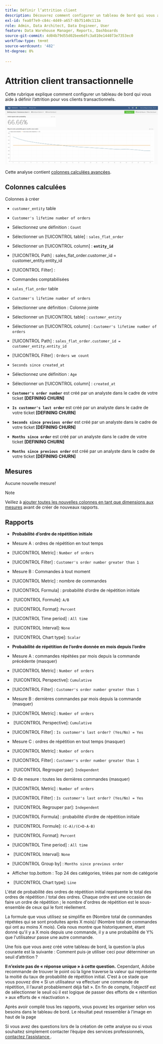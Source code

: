 ```yaml
---
title: Définir l’attrition client
description: Découvrez comment configurer un tableau de bord qui vous aide à définir l’attrition pour vos clients transactionnels.
exl-id: fea8f7e9-c84c-4d49-a657-8b75140c113a
role: Admin, Data Architect, Data Engineer, User
feature: Data Warehouse Manager, Reports, Dashboards
source-git-commit: 4d04b79d55d02bee6dfc3a810e144073e7353ec0
workflow-type: tm+mt
source-wordcount: '482'
ht-degree: 0%

---
```


# Attrition client transactionnelle

Cette rubrique explique comment configurer un tableau de bord qui vous aide à définir l’attrition pour vos clients transactionnels.

![Tableau de bord de résiliation du client présentant le taux de résiliation et les mesures de rétention](../../assets/churn-deashboard.png)

Cette analyse contient [colonnes calculées avancées](../data-warehouse-mgr/adv-calc-columns.md).

## Colonnes calculées

Colonnes à créer

* `customer_entity` table
* `Customer's lifetime number of orders`
* Sélectionnez une définition : `Count`
* Sélectionner un [!UICONTROL table] : `sales_flat_order`
* Sélectionner un [!UICONTROL column] : **`entity_id`**
* [!UICONTROL Path] : sales_flat_order.customer_id = customer_entity.entity_id
* [!UICONTROL Filter] :
* Commandes comptabilisées

* `sales_flat_order` table
* `Customer's lifetime number of orders`
* Sélectionner une définition : Colonne jointe
* Sélectionner un [!UICONTROL table] : `customer_entity`
* Sélectionner un [!UICONTROL column] : `Customer's lifetime number of orders`
* [!UICONTROL Path] : `sales_flat_order.customer_id = customer_entity.entity_id`
* [!UICONTROL Filter] : `Orders we count`

* `Seconds since created_at`
* Sélectionnez une définition : `Age`
* Sélectionner un [!UICONTROL column] : `created_at`

* **`Customer's order number`** est créé par un analyste dans le cadre de votre ticket **[DEFINING CHURN]**
* **`Is customer's last order`** est créé par un analyste dans le cadre de votre ticket **[DEFINING CHURN]**
* **`Seconds since previous order`** est créé par un analyste dans le cadre de votre ticket **[DEFINING CHURN]**
* **`Months since order`** est créé par un analyste dans le cadre de votre ticket **[DEFINING CHURN]**
* **`Months since previous order`** est créé par un analyste dans le cadre de votre ticket **[DEFINING CHURN]**

## Mesures

Aucune nouvelle mesure!

>[!NOTE]
>
>Veillez à [ajouter toutes les nouvelles colonnes en tant que dimensions aux mesures](../data-warehouse-mgr/manage-data-dimensions-metrics.md) avant de créer de nouveaux rapports.

## Rapports

* **Probabilité d’ordre de répétition initiale**
* Mesure A : ordres de répétition en tout temps
* [!UICONTROL Metric] : `Number of orders`
* [!UICONTROL Filter] : `Customer's order number greater than 1`

* Mesure B : Commandes à tout moment
* [!UICONTROL Metric] : nombre de commandes

* [!UICONTROL Formula] : probabilité d’ordre de répétition initiale
* &#x200B;
  [!UICONTROL Formule]: `A/B`
* &#x200B;
  [!UICONTROL Format]: `Percent`

* [!UICONTROL Time period] : `All time`
* &#x200B;
  [!UICONTROL Interval]: `None`
* &#x200B;
  [!UICONTROL Chart type]: `Scalar`

* **Probabilité de répétition de l’ordre donnée en mois depuis l’ordre**
* Mesure A : commandes répétées par mois depuis la commande précédente (masquer)
* [!UICONTROL Metric] : `Number of orders`
* &#x200B;
  [!UICONTROL Perspective]: `Cumulative`
* [!UICONTROL Filter] : `Customer's order number greater than 1`

* Mesure B : dernières commandes par mois depuis la commande (masquer)
* [!UICONTROL Metric] : `Number of orders`
* &#x200B;
  [!UICONTROL Perspective]: `Cumulative`
* [!UICONTROL Filter] : `Is customer's last order? (Yes/No) = Yes`

* Mesure C : ordres de répétition en tout temps (masquer)
* [!UICONTROL Metric] : `Number of orders`
* [!UICONTROL Filter] : `Customer's order number greater than 1`

* &#x200B;
  [!UICONTROL Regrouper par]: `Independent`

* ID de mesure : toutes les dernières commandes (masquer)
* [!UICONTROL Metric] : `Number of orders`
* [!UICONTROL Filter] : `Is customer's last order? (Yes/No) = Yes`

* &#x200B;
  [!UICONTROL Regrouper par]: `Independent`

* [!UICONTROL Formula] : probabilité d’ordre de répétition initiale
* &#x200B;
  [!UICONTROL Formule]: `(C-A)/(C+D-A-B)`
* &#x200B;
  [!UICONTROL Format]: `Percent`

* [!UICONTROL Time period] : `All time`
* &#x200B;
  [!UICONTROL Interval]: `None`
* [!UICONTROL Group by] : `Months since previous order`
* Afficher top.bottom : Top 24 des catégories, triées par nom de catégorie

* &#x200B;
  [!UICONTROL Chart type]: `Line`

L&#39;état de probabilité des ordres de répétition initial représente le total des ordres de répétition / total des ordres. Chaque ordre est une occasion de faire un ordre de répétition ; le nombre d&#39;ordres de répétition est le sous-ensemble de ceux qui le font réellement.

La formule que vous utilisez se simplifie en (Nombre total de commandes répétées qui se sont produites après X mois)/ (Nombre total de commandes qui ont au moins X mois). Cela nous montre que historiquement, étant donné qu&#39;il y a X mois depuis une commande, il y a une probabilité de Y% que l&#39;utilisateur passe une autre commande.

Une fois que vous avez créé votre tableau de bord, la question la plus courante est la suivante : Comment puis-je utiliser ceci pour déterminer un seuil d’attrition ?

**Il n’existe pas de « réponse unique » à cette question.** Cependant, Adobe recommande de trouver le point où la ligne traverse la valeur qui représente la moitié du taux de probabilité de répétition initial. C’est à ce stade que vous pouvez dire « Si un utilisateur va effectuer une commande de répétition, il l’aurait probablement déjà fait ». En fin de compte, l’objectif est de sélectionner le seuil où il est logique de passer des efforts de « rétention » aux efforts de « réactivation ».

Après avoir compilé tous les rapports, vous pouvez les organiser selon vos besoins dans le tableau de bord. Le résultat peut ressembler à l’image en haut de la page

Si vous avez des questions lors de la création de cette analyse ou si vous souhaitez simplement contacter l’équipe des services professionnels, [contactez l’assistance &#x200B;](https://experienceleague.adobe.com/docs/commerce-knowledge-base/kb/troubleshooting/miscellaneous/mbi-service-policies.html?lang=fr).
